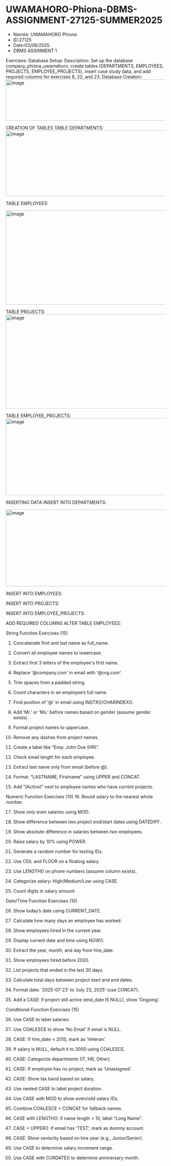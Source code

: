# UWAMAHORO-Phiona-DBMS-ASSIGNMENT-27125-SUMMER2025

- Names: UWAMAHORO Phiona
- ID:27125
- Date:03/08/2025
- DBMS ASSINMENT 1

Exercises:
Database Setup:
Description: Set up the database company_phiona_uwamahoro, create tables (DEPARTMENTS, EMPLOYEES, PROJECTS, EMPLOYEE_PROJECTS), insert case study data, and add required columns for exercises 8, 22, and 23.
Database Creation:
 <img width="940" height="129" alt="image" src="https://github.com/user-attachments/assets/0ce098b6-def5-4abd-bced-5264c306ba7f" />


CREATION OF TABLES
TABLE DEPARTMENTS:
 <img width="940" height="206" alt="image" src="https://github.com/user-attachments/assets/37df0469-5cea-4a70-b46a-f4c907d10a89" />

TABLE EMPLOYEES:
 
<img width="940" height="295" alt="image" src="https://github.com/user-attachments/assets/92b005bd-dca8-411d-bb75-c9409235e2b6" />

TABLE PROJECTS:
 <img width="940" height="295" alt="image" src="https://github.com/user-attachments/assets/6fcfba68-8ead-4960-952c-5df2e52c3745" />

TABLE EMPLOYEE_PROJECTS:
<img width="940" height="241" alt="image" src="https://github.com/user-attachments/assets/2079cc8f-0a15-42b3-8201-24a03b779afb" />

 

INSERTING DATA
INSERT INTO DEPARTMENTS:
 
<img width="940" height="241" alt="image" src="https://github.com/user-attachments/assets/e34a6e89-d555-4536-af43-2e35175979fd" />


INSERT INTO EMPLOYEES:

 
INSERT INTO PROJECTS:
 
INSERT INTO EMPLOYEE_PROJECTS:
 

ADD REQUIRED COLUMNS
ALTER TABLE EMPLOYEES:
 

 


 


String Function Exercises (15)
1.	Concatenate first and last name as full_name.
 

2.	Convert all employee names to lowercase.

 

3.	Extract first 3 letters of the employee's first name.
 
4.	Replace '@company.com' in email with '@org.com'.
 
5.	Trim spaces from a padded string.
 
6.	Count characters in an employee’s full name.
 
7.	Find position of '@' in email using INSTR()/CHARINDEX().
 
8.	Add ‘Mr.’ or ‘Ms.’ before names based on gender (assume gender exists).
 
9.	Format project names to uppercase.
 
10.	Remove any dashes from project names.
 
11.	Create a label like “Emp: John Doe (HR)”.
 
12.	Check email length for each employee.
 
13.	Extract last name only from email (before @).
 
14.	Format: “LASTNAME, Firstname” using UPPER and CONCAT.
 
15.	Add “(Active)” next to employee names who have current projects.
 

Numeric Function Exercises (10)
16.	Round salary to the nearest whole number.
 
17.	Show only even salaries using MOD.
 
18.	Show difference between two project end/start dates using DATEDIFF.
 
19.	Show absolute difference in salaries between two employees.
 
 
20.	Raise salary by 10% using POWER.
 
21.	Generate a random number for testing IDs.
 
22.	Use CEIL and FLOOR on a floating salary.
 
23.	Use LENGTH() on phone numbers (assume column exists).
 
24.	Categorize salary: High/Medium/Low using CASE.
 
25.	Count digits in salary amount.
 

Date/Time Function Exercises (10)

26.	Show today’s date using CURRENT_DATE.
 
27.	Calculate how many days an employee has worked.
 
28.	Show employees hired in the current year.
 
29.	Display current date and time using NOW().
 
30.	Extract the year, month, and day from hire_date.
 
31.	Show employees hired before 2020.
 
32.	List projects that ended in the last 30 days.
 
33.	Calculate total days between project start and end dates.
 
34.	Format date: ‘2025-07-23’ to ‘July 23, 2025’ (use CONCAT).
 
35.	Add a CASE: if project still active (end_date IS NULL), show ‘Ongoing’.
 

Conditional Function Exercises (15)

36.	Use CASE to label salaries.
 
37.	Use COALESCE to show ‘No Email’ if email is NULL.
 
38.	CASE: If hire_date < 2015, mark as ‘Veteran’.
 
39.	If salary is NULL, default it to 3000 using COALESCE.
 
40.	CASE: Categorize departments (IT, HR, Other).
 
41.	CASE: If employee has no project, mark as ‘Unassigned’.
 
42.	CASE: Show tax band based on salary.
 
43.	Use nested CASE to label project duration.
 
44.	Use CASE with MOD to show even/odd salary IDs.
 
45.	Combine COALESCE + CONCAT for fallback names.
 
46.	CASE with LENGTH(): if name length > 10, label “Long Name”.
 
47.	CASE + UPPER(): if email has ‘TEST’, mark as dummy account.
 
48.	CASE: Show seniority based on hire year (e.g., Junior/Senior).
 
49.	Use CASE to determine salary increment range.
 
50.	Use CASE with CURDATE() to determine anniversary month.
 
